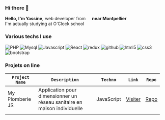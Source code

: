 <h3> Hi there 👋 </h3>
<p>
  <strong>Hello, I'm Yassine,</strong> web developer from <img src="https://cdn-icons-png.flaticon.com/512/197/197560.png" width="13"/> <strong>near Montpellier</strong> <br />
  I'm actually studying at O'Clock school
</p>
<h3>Various techs I use</h3>
<p>
  
<!--   <img alt="React-Native" src="https://img.shields.io/badge/React_Native-20232A?style=for-the-badge&logo=react&logoColor=61DAFB" /> -->
  <img alt="PHP" src="https://img.shields.io/badge/PHP-777BB4?style=for-the-badge&logo=php&logoColor=white" />
  <img alt="Mysql" src="https://img.shields.io/badge/MySQL-005C84?style=for-the-badge&logo=mysql&logoColor=white" />
  <img alt="Javascript" src="https://img.shields.io/badge/JavaScript-F7DF1E?style=for-the-badge&logo=javascript&logoColor=black" />
  <img alt="React" src="https://img.shields.io/badge/React-20232A?style=for-the-badge&logo=react&logoColor=61DAFB" />
<!--   <img alt="Express.JS" src="https://img.shields.io/badge/JavaScript-F7DF1E?style=for-the-badge&logo=javascript&logoColor=black" /> -->
  <img alt="redux" src="https://img.shields.io/badge/Redux-593D88?style=for-the-badge&logo=redux&logoColor=white" />
  <img alt="github" src="https://img.shields.io/badge/GitHub-100000?style=for-the-badge&logo=github&logoColor=white" />
<!--   <img alt="npm" src="https://img.shields.io/badge/-NPM-CB3837?style=flat-square&logo=npm&logoColor=white" /> -->
  <img alt="html5" src="https://img.shields.io/badge/HTML5-E34F26?style=for-the-badge&logo=html5&logoColor=white" />
  <img alt="css3" src="https://img.shields.io/badge/CSS3-1572B6?style=for-the-badge&logo=css3&logoColor=white" />
  <img alt="bootstrap" src="https://img.shields.io/badge/Bootstrap-563D7C?style=for-the-badge&logo=bootstrap&logoColor=white" />
<!--   <img alt="MongoDB" src="https://img.shields.io/badge/-MongoDB-13aa52?style=flat-square&logo=mongodb&logoColor=white" /> -->
<!--   <img alt="Nodejs" src="https://img.shields.io/badge/Node.js-43853D?style=for-the-badge&logo=node.js&logoColor=white" /> -->
</p>
<h3>Projets on line</h3>

| `Project Name`    | `Description` | `Techno`     | `Link` | `Repo` |
|-------------------|---------------|--------------|--------|--------|
| My Plomberie JS   | Application pour dimensionner un réseau sanitaire en maison individuelle | JavaScript   | <a href="https://yassineayoub.github.io/MyPlomberieJS/">Visiter</a>| <a href="https://github.com/yassineayoub/MyPlomberieJS">Repo</a> |
|                   |               |              |        |        |
<!-- <h3>Stats</h3>
<img src="https://github-readme-stats.vercel.app/api/top-langs/?username=yassineayoub&theme=blue-green" />
<img src="https://github-readme-stats.vercel.app/api?username=yassineayoub&theme=blue-green" /> -->
	
<!--
**yassineayoub/yassineayoub** is a ✨ _special_ ✨ repository because its `README.md` (this file) appears on your GitHub profile.

Here are some ideas to get you started:

- 🔭 I’m currently working on ...
- 🌱 I’m currently learning ...
- 👯 I’m looking to collaborate on ...
- 🤔 I’m looking for help with ...
- 💬 Ask me about ...
- 📫 How to reach me: ...
- 😄 Pronouns: ...
- ⚡ Fun fact: ...
-->
